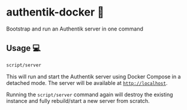# authentik-docker 🐳

Bootstrap and run an Authentik server in one command

## Usage 💻

```bash
script/server
```

This will run and start the Authentik server using Docker Compose in a detached mode. The server will be available at [``http://localhost``](http://localhost).

Running the `script/server` command again will destroy the existing instance and fully rebuild/start a new server from scratch.
